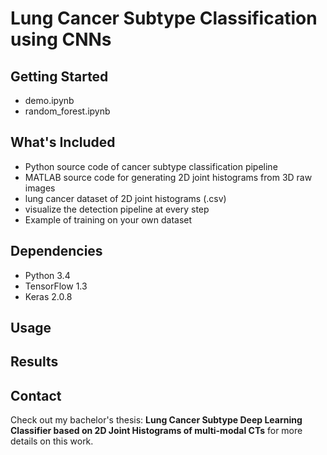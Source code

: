# Lung Cancer Subtype Classification using CNNs

## Getting Started
- demo.ipynb
- random_forest.ipynb

## What's Included
- Python source code of cancer subtype classification pipeline
- MATLAB source code for generating 2D joint histograms from 3D raw images
- lung cancer dataset of 2D joint histograms (.csv)
- visualize the detection pipeline at every step
- Example of training on your own dataset

## Dependencies
- Python 3.4
- TensorFlow 1.3
- Keras 2.0.8

## Usage

## Results

## Contact
Check out my bachelor's thesis: <b>Lung Cancer Subtype Deep Learning Classifier based on 2D Joint Histograms of multi-modal CTs</b>
for more details on this work.

